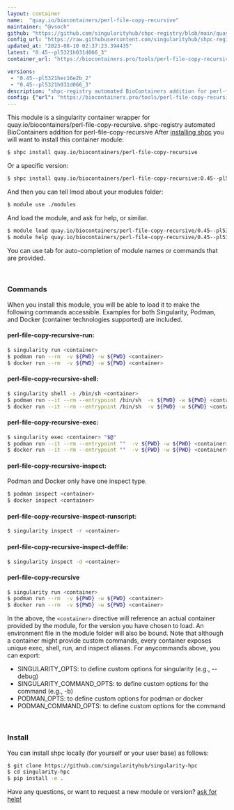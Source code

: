 ```yaml
---
layout: container
name:  "quay.io/biocontainers/perl-file-copy-recursive"
maintainer: "@vsoch"
github: "https://github.com/singularityhub/shpc-registry/blob/main/quay.io/biocontainers/perl-file-copy-recursive/container.yaml"
config_url: "https://raw.githubusercontent.com/singularityhub/shpc-registry/main/quay.io/biocontainers/perl-file-copy-recursive/container.yaml"
updated_at: "2023-08-10 02:37:23.394435"
latest: "0.45--pl5321h031d066_3"
container_url: "https://biocontainers.pro/tools/perl-file-copy-recursive"

versions:
 - "0.45--pl5321hec16e2b_2"
 - "0.45--pl5321h031d066_3"
description: "shpc-registry automated BioContainers addition for perl-file-copy-recursive"
config: {"url": "https://biocontainers.pro/tools/perl-file-copy-recursive", "maintainer": "@vsoch", "description": "shpc-registry automated BioContainers addition for perl-file-copy-recursive", "latest": {"0.45--pl5321h031d066_3": "sha256:f2d1cbb9c0bc464fb5323f7b786aebc23a5c4340a604123a2bb1e6f4a5b4305e"}, "tags": {"0.45--pl5321hec16e2b_2": "sha256:79f98f3263ea0f188892dc2e6cacbfcb83bcc7b8ce2adda45fd8b0aa577b4840", "0.45--pl5321h031d066_3": "sha256:f2d1cbb9c0bc464fb5323f7b786aebc23a5c4340a604123a2bb1e6f4a5b4305e"}, "docker": "quay.io/biocontainers/perl-file-copy-recursive"}
---
```


This module is a singularity container wrapper for quay.io/biocontainers/perl-file-copy-recursive.
shpc-registry automated BioContainers addition for perl-file-copy-recursive
After [installing shpc](#install) you will want to install this container module:


```bash
$ shpc install quay.io/biocontainers/perl-file-copy-recursive
```

Or a specific version:

```bash
$ shpc install quay.io/biocontainers/perl-file-copy-recursive:0.45--pl5321h031d066_3
```

And then you can tell lmod about your modules folder:

```bash
$ module use ./modules
```

And load the module, and ask for help, or similar.

```bash
$ module load quay.io/biocontainers/perl-file-copy-recursive/0.45--pl5321h031d066_3
$ module help quay.io/biocontainers/perl-file-copy-recursive/0.45--pl5321h031d066_3
```

You can use tab for auto-completion of module names or commands that are provided.

<br>

### Commands

When you install this module, you will be able to load it to make the following commands accessible.
Examples for both Singularity, Podman, and Docker (container technologies supported) are included.

#### perl-file-copy-recursive-run:

```bash
$ singularity run <container>
$ podman run --rm  -v ${PWD} -w ${PWD} <container>
$ docker run --rm  -v ${PWD} -w ${PWD} <container>
```

#### perl-file-copy-recursive-shell:

```bash
$ singularity shell -s /bin/sh <container>
$ podman run --it --rm --entrypoint /bin/sh  -v ${PWD} -w ${PWD} <container>
$ docker run --it --rm --entrypoint /bin/sh  -v ${PWD} -w ${PWD} <container>
```

#### perl-file-copy-recursive-exec:

```bash
$ singularity exec <container> "$@"
$ podman run --it --rm --entrypoint ""  -v ${PWD} -w ${PWD} <container> "$@"
$ docker run --it --rm --entrypoint ""  -v ${PWD} -w ${PWD} <container> "$@"
```

#### perl-file-copy-recursive-inspect:

Podman and Docker only have one inspect type.

```bash
$ podman inspect <container>
$ docker inspect <container>
```

#### perl-file-copy-recursive-inspect-runscript:

```bash
$ singularity inspect -r <container>
```

#### perl-file-copy-recursive-inspect-deffile:

```bash
$ singularity inspect -d <container>
```



#### perl-file-copy-recursive

```bash
$ singularity run <container>
$ podman run --rm  -v ${PWD} -w ${PWD} <container>
$ docker run --rm  -v ${PWD} -w ${PWD} <container>
```


In the above, the `<container>` directive will reference an actual container provided
by the module, for the version you have chosen to load. An environment file in the
module folder will also be bound. Note that although a container
might provide custom commands, every container exposes unique exec, shell, run, and
inspect aliases. For anycommands above, you can export:

 - SINGULARITY_OPTS: to define custom options for singularity (e.g., --debug)
 - SINGULARITY_COMMAND_OPTS: to define custom options for the command (e.g., -b)
 - PODMAN_OPTS: to define custom options for podman or docker
 - PODMAN_COMMAND_OPTS: to define custom options for the command

<br>

### Install

You can install shpc locally (for yourself or your user base) as follows:

```bash
$ git clone https://github.com/singularityhub/singularity-hpc
$ cd singularity-hpc
$ pip install -e .
```

Have any questions, or want to request a new module or version? [ask for help!](https://github.com/singularityhub/singularity-hpc/issues)